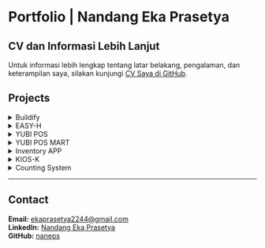 # Portfolio | Nandang Eka Prasetya

## CV dan Informasi Lebih Lanjut

Untuk informasi lebih lengkap tentang latar belakang, pengalaman, dan keterampilan saya, silakan kunjungi [CV Saya di GitHub](https://github.com/naneps/cv-md/blob/main/README.md).

## Projects

<details>
  <summary>Buildify</summary> 
  
  ![Project Image](https://github.com/naneps/cv-md/blob/main/assets/buildify.png?raw=true)

  **Deskripsi:**  
  Buildify adalah platform web yang dirancang untuk mempermudah pengembang Flutter dalam membuat widget tanpa menulis kode. Platform ini menyediakan berbagai alat pengembangan UI, seperti Gradient Builder, Box Shadow Builder, dan Widget Builder berbasis drag-and-drop seperti Figma. Selain itu, pengguna dapat berbagi proyek mereka ke publik dan terlibat dalam diskusi dengan fitur komunitas yang tersedia.

  **Tech Stack:**  
  - ![Flutter](https://img.shields.io/badge/-Flutter-02569B?logo=flutter&logoColor=white)  
  - ![Firebase](https://img.shields.io/badge/-Firebase-FFCA28?logo=firebase&logoColor=white)  

  **Link Web:**  
  [Buildify](https://buildify-x.web.app)
  
</details>

<details>
  <summary>EASY-H</summary> 
  
  ![Project Image](https://github.com/naneps/cv-md/blob/main/assets/easy-h1.png?raw=true)
  ![Project Image](https://github.com/naneps/cv-md/blob/main/assets/easy-h2.png?raw=true)
  ![Project Image](https://github.com/naneps/cv-md/blob/main/assets/easy-h3.png?raw=true)
  ![Project Image](https://github.com/naneps/cv-md/blob/main/assets/easy-h4.png?raw=true)

  **Deskripsi:**  
  EASY-H adalah aplikasi yang dirancang untuk mempermudah pengelolaan karyawan dan kebutuhan HR dalam suatu perusahaan. Aplikasi ini menawarkan berbagai fitur utama seperti:  
  - **Absensi:** Memungkinkan karyawan untuk mencatat kehadiran secara digital.  
  - **Perizinan:** Proses pengajuan izin menjadi lebih cepat dan terorganisir.  
  - **Approval:** Memudahkan manajer atau HR untuk menyetujui atau menolak pengajuan seperti izin atau lembur.  
  - **Report Salary:** Menyediakan laporan gaji yang transparan dan mudah diakses.  
  - Fitur tambahan lainnya yang mendukung kebutuhan operasional HR dan karyawan.  

  Dengan antarmuka yang user-friendly, EASY-H membantu meningkatkan efisiensi proses manajemen sumber daya manusia sekaligus memberikan pengalaman pengguna yang optimal untuk karyawan.

  **Tech Stack:**  
  - ![Flutter](https://img.shields.io/badge/-Flutter-02569B?logo=flutter&logoColor=white)  
  - ![Laravel](https://img.shields.io/badge/-Laravel-FF2D20?logo=laravel&logoColor=white)  
  
</details>




<details>
  <summary>YUBI POS</summary> 
  
  ![Project Image](https://github.com/naneps/cv-md/blob/main/assets/yubipos-convensional.png?raw=true)

  **Deskripsi:**  
  YUBI POS adalah aplikasi Point of Sale (POS) yang dirancang khusus untuk restoran dan kafe. Aplikasi ini menyediakan fitur lengkap yang mencakup manajemen pesanan, inventaris, pelaporan penjualan, dan integrasi pembayaran. Dengan antarmuka yang user-friendly, YUBI POS m  embantu restoran dan kafe mengelola operasional harian dengan lebih efisien dan tepat waktu. Sistem ini berjalan di perangkat Android dan Desktop, memberikan fleksibilitas kepada pengguna untuk mengakses aplikasi dari berbagai platform.

  **Tech Stack:**
  - ![Flutter](https://img.shields.io/badge/-Flutter-02569B?logo=flutter&logoColor=white)
  - ![Dart](https://img.shields.io/badge/-Dart-0175C2?logo=dart&log oColor=white)
  - ![Laravel](https://img.shields.io/badge/-Laravel-FF2D20?logo=laravel&logoColor=white)
  - ![Firebase](https://img.shields.io/badge/-Firebase-FFCA28?logo=firebase&logoColor=white)
  
</details>



<details>
  <summary>YUBI POS MART</summary>
  
  ![Project Image](https://github.com/naneps/cv-md/blob/main/assets/yubipos-mart.png?raw=true)

  **Deskripsi:**  
  YUBI POS MART adalah aplikasi Point of Sale (POS) yang dirancang khusus untuk kebutuhan operasional minimarket dan toko retail. Aplikasi ini menawarkan fitur-fitur yang mendukung manajemen stok barang, pelacakan penjualan, integrasi sistem kasir, dan laporan keuangan yang terperinci. Dengan antarmuka yang mudah digunakan, YUBI POS MART membantu pemilik toko dalam mengelola operasional sehari-hari dengan lebih efisien dan akurat. Aplikasi ini mendukung platform Android dan Desktop.

  **Tech Stack:**
  - ![Flutter](https://img.shields.io/badge/-Flutter-02569B?logo=flutter&logoColor=white)
  - ![Dart](https://img.shields.io/badge/-Dart-0175C2?logo=dart&logoColor=white)
  - ![Laravel](https://img.shields.io/badge/-Laravel-FF2D20?logo=laravel&logoColor=white)
  - ![Firebase](https://img.shields.io/badge/-Firebase-FFCA28?logo=firebase&logoColor=white)
  
</details>


<details>
  <summary>Inventory APP</summary>
  
  ![Project Image](https://github.com/naneps/cv-md/blob/main/assets/ventoryaopp1.png?raw=true)
  ![Project Image](https://github.com/naneps/cv-md/blob/main/assets/ventoryapp2.png?raw=true)

  **Deskripsi:**  
  Inventory APP adalah aplikasi yang dirancang untuk membantu petugas dalam mengatur keluar masuknya barang di setiap toko atau stok mart yang tersebar di berbagai cabang. Aplikasi ini menawarkan fitur-fitur seperti pelacakan stok barang secara real-time, pengelolaan data barang masuk dan keluar, serta laporan inventaris yang akurat dan mudah diakses. Dengan Inventory APP, proses manajemen stok menjadi lebih efisien, mengurangi risiko kekurangan atau kelebihan stok, dan memastikan ketersediaan barang di seluruh cabang toko.

  **Tech Stack:**
  - ![Flutter](https://img.shields.io/badge/-Flutter-02569B?logo=flutter&logoColor=white)
  - ![Laravel](https://img.shields.io/badge/-Laravel-FF2D20?logo=laravel&logoColor=white)
  - ![Firebase](https://img.shields.io/badge/-Firebase-FFCA28?logo=firebase&logoColor=white)
  
</details>
<details>
  <summary>KIOS-K</summary>
  
  ![Project Image](https://github.com/naneps/cv-md/blob/main/assets/kiosk1.png?raw=true) 
  ![Project Image](https://github.com/naneps/cv-md/blob/main/assets/kiosk2.png?raw=true) 

  **Deskripsi:**  
  KIOS-K adalah aplikasi self-service yang dirancang untuk pemesanan minuman kopi dan non-kopi yang disiapkan oleh robot barista. Aplikasi ini memudahkan pelanggan untuk memesan minuman favorit mereka melalui antarmuka yang intuitif dan modern. KIOS-K terintegrasi langsung dengan robot barista yang akan menyiapkan minuman sesuai pesanan, serta sistem pembayaran digital untuk memproses transaksi secara cepat dan aman. Dengan KIOS-K, pengalaman pemesanan minuman menjadi lebih efisien dan otomatis, meningkatkan kenyamanan dan kepuasan pelanggan.

  **Tech Stack:**
  - ![Flutter](https://img.shields.io/badge/-Flutter-02569B?logo=flutter&logoColor=white)
  - ![Laravel](https://img.shields.io/badge/-Laravel-FF2D20?logo=laravel&logoColor=white)
  - ![Firebase](https://img.shields.io/badge/-Firebase-FFCA28?logo=firebase&logoColor=white)
  
</details>
<details>
  <summary>Counting System</summary> 
  
  ![Project Image](https://github.com/naneps/cv-md/blob/main/assets/cs1.png?raw=true)
  ![Project Image](https://github.com/naneps/cv-md/blob/main/assets/cs2.png?raw=true)
  **Deskripsi:**  
  Counting System adalah aplikasi yang dirancang khusus untuk digunakan di lingkungan pabrik, membantu proses penghitungan barang di setiap jalur produksi. Aplikasi ini mempermudah pemantauan jumlah barang yang lolos kriteria (oke) dan barang yang tidak memenuhi standar (not oke) pada setiap lini produksi. Fitur-fitur utama meliputi:  
  - **Penghitungan Real-Time:** Merekam data barang secara langsung dan akurat di setiap jalur produksi.  
  - **Klasifikasi Barang:** Memisahkan jumlah barang yang oke dan tidak oke secara otomatis.  
  - **Laporan dan Statistik:** Menyediakan laporan yang detail untuk menganalisis performa lini 

  Aplikasi ini dirancang untuk meningkatkan efisiensi dan akurasi proses produksi di pabrik, membantu tim dalam mengambil keputusan berbasis data.

  **Tech Stack:**  
  - ![Flutter](https://img.shields.io/badge/-Flutter-02569B?logo=flutter&logoColor=white)  
  - ![Laravel](https://img.shields.io/badge/-Laravel-FF2D20?logo=laravel&logoColor=white)  
  
</details>

---

## Contact

**Email:** ekaprasetya2244@gmail.com  
**LinkedIn:** [Nandang Eka Prasetya](https://linkedin.com/in/nandang-eka-prasetya)  
**GitHub:** [naneps](https://github.com/naneps)
